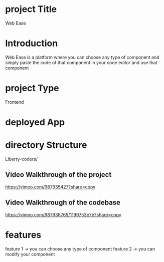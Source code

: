 # project Title
Web Ease

# Introduction
Web Ease is a platform where you can choose any type of component and simply paste the code of that component in your code editor and use that component

# project Type
Frontend

# deployed App

# directory Structure
Liberty-coders/

## Video Walkthrough of the project
https://vimeo.com/987935427?share=copy

## Video Walkthrough of the codebase
https://vimeo.com/987936765/1199753e7b?share=copy

# features
feature 1 -> you can choose any type of component
feature 2 -> you can modify your component
